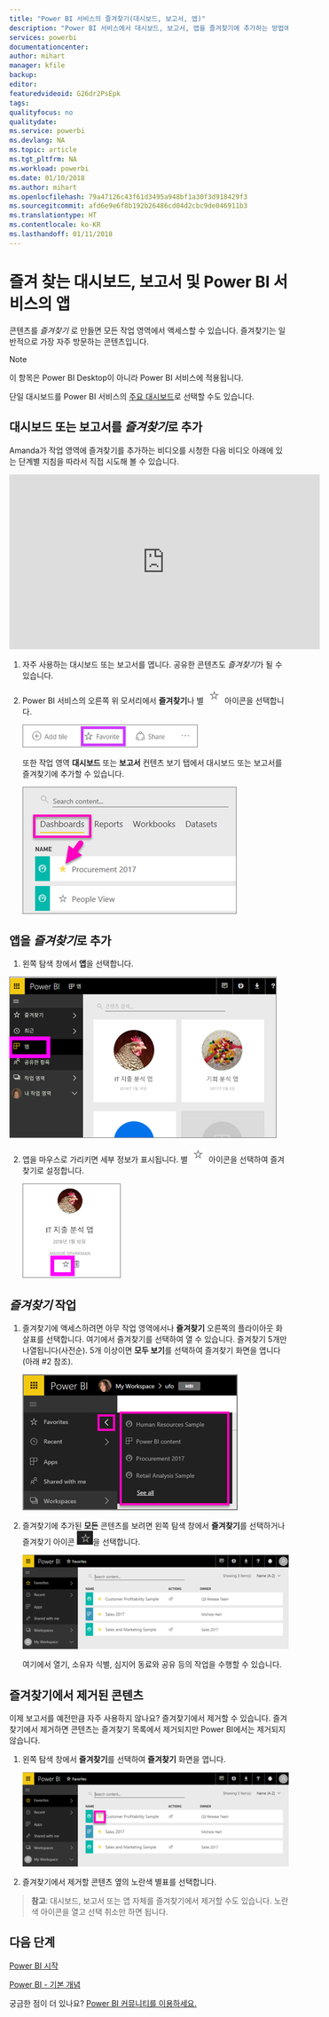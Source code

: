```yaml
---
title: "Power BI 서비스의 즐겨찾기(대시보드, 보고서, 앱)"
description: "Power BI 서비스에서 대시보드, 보고서, 앱을 즐겨찾기에 추가하는 방법에 대한 설명서"
services: powerbi
documentationcenter: 
author: mihart
manager: kfile
backup: 
editor: 
featuredvideoid: G26dr2PsEpk
tags: 
qualityfocus: no
qualitydate: 
ms.service: powerbi
ms.devlang: NA
ms.topic: article
ms.tgt_pltfrm: NA
ms.workload: powerbi
ms.date: 01/10/2018
ms.author: mihart
ms.openlocfilehash: 79a47126c43f61d3495a948bf1a30f3d918429f3
ms.sourcegitcommit: afd6e9e6f8b192b26486cd04d2cbc9de046911b3
ms.translationtype: HT
ms.contentlocale: ko-KR
ms.lasthandoff: 01/11/2018
---
```

# <a name="favorite-dashboards-reports-and-apps-in-power-bi-service"></a>즐겨 찾는 대시보드, 보고서 및 Power BI 서비스의 앱
콘텐츠를 *즐겨찾기* 로 만들면 모든 작업 영역에서 액세스할 수 있습니다.  즐겨찾기는 일반적으로 가장 자주 방문하는 콘텐츠입니다.

> [!NOTE]
> 이 항목은 Power BI Desktop이 아니라 Power BI 서비스에 적용됩니다.
> 
> 

단일 대시보드를 Power BI 서비스의 [주요 대시보드](service-dashboard-featured.md)로 선택할 수도 있습니다.

## <a name="add-a-dashboard-or-report-as-a-favorite"></a>대시보드 또는 보고서를 *즐겨찾기*로 추가
Amanda가 작업 영역에 즐겨찾기를 추가하는 비디오를 시청한 다음 비디오 아래에 있는 단계별 지침을 따라서 직접 시도해 볼 수 있습니다.

<iframe width="560" height="315" src="https://www.youtube.com/embed/G26dr2PsEpk" frameborder="0" allowfullscreen></iframe>


1. 자주 사용하는 대시보드 또는 보고서를 엽니다. 공유한 콘텐츠도 *즐겨찾기*가 될 수 있습니다.
2. Power BI 서비스의 오른쪽 위 모서리에서 **즐겨찾기**나 별 ![](media/service-dashboard-favorite/power-bi-favorite-icon.png) 아이콘을 선택합니다.
   
   ![](media/service-dashboard-favorite/powerbi-dashboard-favorite.png)
   
   또한 작업 영역 **대시보드** 또는 **보고서** 컨텐츠 보기 탭에서 대시보드 또는 보고서를 즐겨찾기에 추가할 수 있습니다.
   
   ![](media/service-dashboard-favorite/power-bi-dashboard-favorite.png)

## <a name="add-an-app-as-a-favorite"></a>앱을 *즐겨찾기*로 추가

1. 왼쪽 탐색 창에서 **앱**을 선택합니다.

  ![](media/service-dashboard-favorite/power-bi-favorite-apps.png)

2. 앱을 마우스로 가리키면 세부 정보가 표시됩니다.  별 ![](media/service-dashboard-favorite/power-bi-favorite-icon.png) 아이콘을 선택하여 즐겨찾기로 설정합니다.
   
   ![](media/service-dashboard-favorite/power-bi-favorite-app.png)

## <a name="working-with-favorites"></a>*즐겨찾기* 작업
1. 즐겨찾기에 액세스하려면 아무 작업 영역에서나 **즐겨찾기** 오른쪽의 플라이아웃 화살표를 선택합니다.  여기에서 즐겨찾기를 선택하여 열 수 있습니다. 즐겨찾기 5개만 나열됩니다(사전순). 5개 이상이면 **모두 보기**를 선택하여 즐겨찾기 화면을 엽니다(아래 #2 참조). 
   
   ![](media/service-dashboard-favorite/power-bi-favorite-flyout-new.png)
2. 즐겨찾기에 추가된 **모든** 콘텐츠를 보려면 왼쪽 탐색 창에서 **즐겨찾기**를 선택하거나 즐겨찾기 아이콘 ![](media/service-dashboard-favorite/power-bi-favorites-icon.png)을 선택합니다.  
   
    ![](media/service-dashboard-favorite/power-bi-favorites-screen.png)
   
   여기에서 열기, 소유자 식별, 심지어 동료와 공유 등의 작업을 수행할 수 있습니다.

## <a name="unfavorite-content"></a>즐겨찾기에서 제거된 콘텐츠
이제 보고서를 예전만큼 자주 사용하지 않나요?  즐겨찾기에서 제거할 수 있습니다. 즐겨찾기에서 제거하면 콘텐츠는 즐겨찾기 목록에서 제거되지만 Power BI에서는 제거되지 않습니다.

1. 왼쪽 탐색 창에서 **즐겨찾기**를 선택하여 **즐겨찾기** 화면을 엽니다.
   
   ![](media/service-dashboard-favorite/power-bi-unfavorites-screen.png)
2. 즐겨찾기에서 제거할 콘텐츠 옆의 노란색 별표를 선택합니다.

> **참고**: 대시보드, 보고서 또는 앱 자체를 즐겨찾기에서 제거할 수도 있습니다. 노란색 아이콘을 열고 선택 취소만 하면 됩니다.   
> 
> 

## <a name="next-steps"></a>다음 단계
[Power BI 시작](service-get-started.md)

[Power BI - 기본 개념](service-basic-concepts.md)

궁금한 점이 더 있나요? [Power BI 커뮤니티를 이용하세요.](http://community.powerbi.com/)

